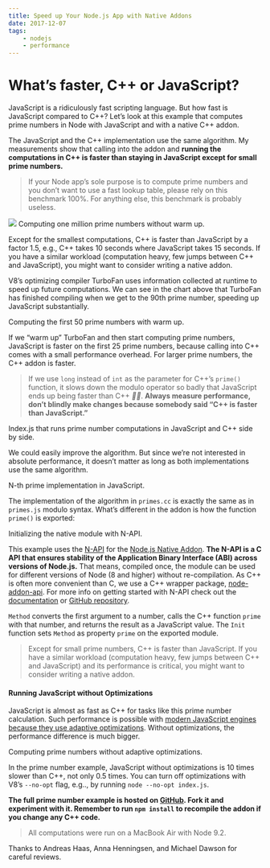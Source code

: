 ```yaml
---
title: Speed up Your Node.js App with Native Addons
date: 2017-12-07
tags: 
    - nodejs
    - performance
---
```

# What’s faster, C++ or JavaScript?

JavaScript is a ridiculously fast scripting language. But how fast is JavaScript compared to C++? Let’s look at this example that computes prime numbers in Node with JavaScript and with a native C++ addon.

The JavaScript and the C++ implementation use the same algorithm. My measurements show that calling into the addon and **running the computations in C++ is faster than staying in JavaScript except for small prime numbers.**

> If your Node app’s sole purpose is to compute prime numbers and you don’t want to use a fast lookup table, please rely on this benchmark 100%. For anything else, this benchmark is probably useless.

![](https://cdn-images-1.medium.com/max/2000/1*xi9exVfLunfqUKZ20C71kQ.png) <span class="figcaption_hack">Computing one million prime numbers without warm up.</span>

Except for the smallest computations, C++ is faster than JavaScript by a factor 1.5, e.g., C++ takes 10 seconds where JavaScript takes 15 seconds. If you have a similar workload (computation heavy, few jumps between C++ and JavaScript), you might want to consider writing a native addon.

V8’s optimizing compiler TurboFan uses information collected at runtime to speed up future computations. We can see in the chart above that TurboFan has finished compiling when we get to the 90th prime number, speeding up JavaScript substantially.

<span class="figcaption_hack">Computing the first 50 prime numbers with warm up.</span>

If we “warm up” TurboFan and then start computing prime numbers, JavaScript is faster on the first 25 prime numbers, because calling into C++ comes with a small performance overhead. For larger prime numbers, the C++ addon is faster.

> If we use `long` instead of `int` as the parameter for C++’s `prime()` function, it slows down the modulo operator so badly that JavaScript ends up being faster than C++ *🤷🏻‍*. **Always measure performance, don’t blindly make ****changes**** because somebody said “C++ is faster than JavaScript.”**

<span class="figcaption_hack">Index.js that runs prime number computations in JavaScript and C++ side by side.</span>

We could easily improve the algorithm. But since we’re not interested in absolute performance, it doesn’t matter as long as both implementations use the same algorithm.

<span class="figcaption_hack">N-th prime implementation in JavaScript.</span>

The implementation of the algorithm in `primes.cc` is exactly the same as in `primes.js` modulo syntax. What’s different in the addon is how the function `prime()` is exported:

<span class="figcaption_hack">Initializing the native module with N-API.</span>

This example uses the [N-API](https://nodejs.org/api/n-api.html) for the [Node.js Native Addon](https://nodejs.org/api/addons.html). **The N-API is a C API that ensures stability of the Application Binary Interface (ABI) across versions of Node.js.** That means, compiled once, the module can be used for different versions of Node (8 and higher) without re-compilation. As C++ is often more convenient than C, we use a C++ wrapper package, [node-addon-api](https://www.npmjs.com/package/node-addon-api). For more info on getting started with N-API check out the [documentation](https://nodejs.org/dist/latest/docs/api/n-api.html) or [GitHub repository](https://github.com/nodejs/abi-stable-node).

`Method` converts the first argument to a number, calls the C++ function `prime` with that number, and returns the result as a JavaScript value. The `Init` function sets `Method` as property `prime` on the exported module.

> Except for small prime numbers, C++ is faster than JavaScript. If you have a similar workload (computation heavy, few jumps between C++ and JavaScript) and its performance is critical, you might want to consider writing a native addon.

#### Running JavaScript without Optimizations

JavaScript is almost as fast as C++ for tasks like this prime number calculation. Such performance is possible with [modern JavaScript engines because they use adaptive optimizations](https://youtu.be/p-iiEDtpy6I). Without optimizations, the performance difference is much bigger.

<span class="figcaption_hack">Computing prime numbers without adaptive optimizations.</span>

In the prime number example, JavaScript without optimizations is 10 times slower than C++, not only 0.5 times. You can turn off optimizations with V8’s `--no-opt` flag, e.g.., by running `node --no-opt index.js`.

**The full prime number example is hosted on **[GitHub](https://github.com/fhinkel/javascript-vs-native-addon-prime-numbers)**.  Fork it and experiment with it. Remember to run **`npm install`** to recompile the addon if you change any C++ code.**

> All computations were run on a MacBook Air with Node 9.2.

Thanks to Andreas Haas, Anna Henningsen, and Michael Dawson for careful reviews.
